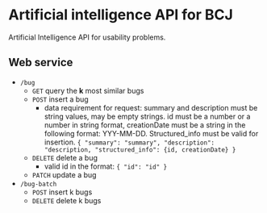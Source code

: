 # Artificial intelligence API for BCJ
Artificial Intelligence API for usability problems. 

## Web service
* `/bug`
  * `GET` query the **k** most similar bugs
  * `POST` insert a bug 
    * data requirement for request: summary and description must be string values, may be empty strings. id must be a number or a number in string format, creationDate must be a string in the following format: YYY-MM-DD. Structured_info must be valid for insertion. `{
   "summary": "summary",
   "description": "description,
   "structured_info": {id, creationDate}
 }` 
  * `DELETE` delete a bug 
     * valid id in the format: `{ "id": "id" }`
  * `PATCH` update a bug 
* `/bug-batch`
  * `POST` insert k bugs 
  * `DELETE` delete k bugs 
  

